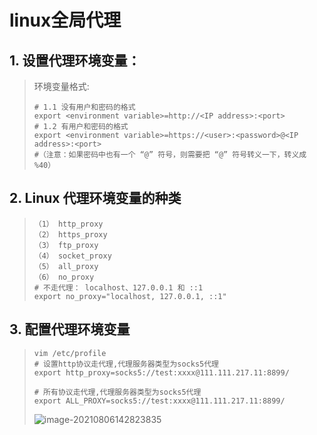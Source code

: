 # linux全局代理

## 1. 设置代理环境变量：

> 环境变量格式:
>
> ```shell
> # 1.1 没有用户和密码的格式
> export <environment variable>=http://<IP address>:<port>
> # 1.2 有用户和密码的格式
> export <environment variable>=https://<user>:<password>@<IP address>:<port>
> #（注意：如果密码中也有一个 “@” 符号，则需要把 “@” 符号转义一下，转义成 %40）
> ```

## 2. Linux 代理环境变量的种类

> ```shell
> （1） http_proxy
> （2） https_proxy
> （3） ftp_proxy
> （4） socket_proxy
> （5） all_proxy
> （6） no_proxy
> # 不走代理： localhost、127.0.0.1 和 ::1
> export no_proxy="localhost, 127.0.0.1, ::1"
> ```

## 3. 配置代理环境变量

> ```shell
> vim /etc/profile
> # 设置http协议走代理,代理服务器类型为socks5代理
> export http_proxy=socks5://test:xxxx@111.111.217.11:8899/
> 
> # 所有协议走代理,代理服务器类型为socks5代理
> export ALL_PROXY=socks5://test:xxxx@111.111.217.11:8899/
> ```
>
> ![image-20210806142823835](https://longlizl.github.io/代理服务/images/7.png)



